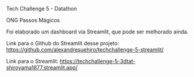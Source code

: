 Tech Challenge 5 - Datathon

ONG Passos Mágicos

Foi elaborado um dashboard via Streamlit, que pode ser melhorado ainda.

Link para o Github do Streamlit desse projeto:
https://github.com/alexandresuehiro/techchallenge-5-streamlit/

Link para o Streamlit:
https://techchallenge-5-3dtat-shiroyama1877.streamlit.app/

